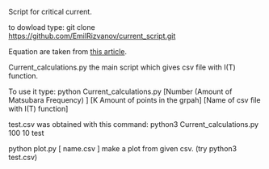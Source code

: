 Script for critical current.

to dowload type: git clone https://github.com/EmilRizvanov/current_script.git

Equation are taken from [this article](https://www.researchgate.net/publication/230681050_Temperature_Dependence_of_Pair-breaking_Current_in_Superconductors).

Current_calculations.py the main script which gives csv file with I(T) function.

To use it type: python Current_calculations.py [Number (Amount of Matsubara Frequency)  ] [K Amount of points in the grpah] [Name of csv file with I(T) function]

test.csv was obtained with this command: python3 Current_calculations.py 100 10 test

python plot.py [ name.csv ] make a plot from given csv. (try python3 test.csv)